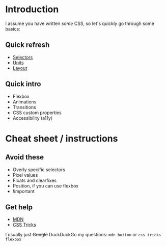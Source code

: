 # Introduction

I assume you have written _some_ CSS, so let's quickly go through some basics:

## Quick refresh

- [Selectors](02-selectors.md)
- [Units](03-units.md)
- [Layout](04-layout.md)

## Quick intro

- Flexbox
- Animations
- Transitions
- CSS custom properties
- Accessibility (a11y)

# Cheat sheet / instructions

## Avoid these

- Overly specific selectors
- Pixel values
- Floats and clearfixes
- Position, if you can use flexbox
- !important

## Get help

- [MDN](https://developer.mozilla.org/en-US/)
- [CSS Tricks](https://css-tricks.com/almanac/)

I usually just ~~Google~~ DuckDuckGo my questions: `mdn button` or `css tricks flexbox`